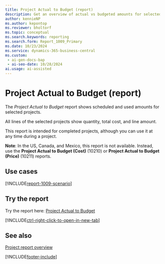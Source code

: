 ```yaml
---
title: Project Actual to Budget (report)
description: Get an overview of actual vs budgeted amounts for selected projects. 
author: kennieNP
ms.author: kepontop
ms.reviewer: bholtorf
ms.topic: conceptual
ms.search.keywords: reporting
ms.search.form: Report_1009_Primary
ms.date: 10/23/2024
ms.service: dynamics-365-business-central
ms.custom:
 - ai-gen-docs-bap
 - ai-seo-date: 10/28/2024
ai.usage: ai-assisted
---
```


# Project Actual to Budget (report)

The *Project Actual to Budget* report shows scheduled and used amounts for selected projects. 

All lines of the selected projects show quantity, total cost, and line amount. 

This report is intended for completed projects, although you can use it at any time during a project.

**Note**: In the US, Canada, and Mexico, this report is not available. Instead, use the **Project Actual to Budget (Cost)** (10210) or **Project Actual to Budget (Price)** (10211) reports.

## Use cases

[!INCLUDE[report-1009-scenario](../includes/report-1009-scenario-include.md)]

<!-- 

Prompt

Below is a report in an ERP system. Provide 3-4 use cases for different personas working with projects

Format like this:    
  
As a <persona>, use the report to    
* use case 1  
* use case 2    

Do not capitalize the persona names. 

Do not start lines with "Use the data to"

## Report name
Project Actual to Budget

## Report description
The *Project Actual to Budget* report shows scheduled and used amounts for selected projects. 
All lines of the selected projects show quantity, total cost, and line amount. 
This report is intended for completed projects, although you can use it at any time during a project.

### What the report does

### Use cases
Get an overview of actual vs budgeted amounts for selected projects. 

Please include your data sources and URLs

-->


## Try the report

Try the report here: [Project Actual to Budget](https://businesscentral.dynamics.com?report=1009)

[!INCLUDE[ctrl-right-click-to-open-in-new-tab](../includes/ctrl-right-click-to-open-in-new-tab.md)]


## See also

[Project report overview](project-reports.md)   

[!INCLUDE[footer-include](../includes/footer-banner.md)]